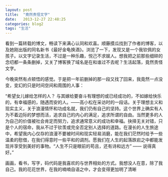 ```yaml
---
layout: post
title:  "竟然责怪文字"
date:   2013-12-27 22:48:25
categories: blog2
tags: "生活"
---
```


看到一篇转载的博文，畅读下来满心认同和欢喜。顺藤摸瓜找到了作者的博客，以及她刚出版的同名新书《最好金龟换酒》。浏览了一下，发现又是一个我钦佩的女孩子。以文字记录生活，不过是一种乐趣，悦己不求娱人。想我把之前那些细碎的念叨都一条条删掉，又关了博客换了域名是在和谁过不去呢？生活起落，竟然责怪文字。

今晚突然有点顿悟的感觉。于是把一年前删掉的那一段又找了回来，我竟然一点没变，变幻的只是时间空间和周围的人事：

“希望女儿嫁给怎样的人？ 与其嫁给要奋斗有理想的或已经成功的，不如嫁给快乐的，有幸福感的，随遇而安的人。——高小松在采访时的一段话。关于理想主义和现实主义，关于浪漫情怀和功成名就，我们仍有自己的坚持。这个世界上确实有人为不着边际的梦想而活，追求自己的内心的满足，追求所谓的自由。当然更多的人为自己的价值被社会肯定而努力，追求通常意义的成功和幸福。抉择无关对错，只是个人的宿命，我从不过于钦羡或完全否定别人选择的道路。在漫长的人生旅途中，希望我内心仅存的浪漫不要被时间和现实轻易消磨，能在我们茫然时给予一些温柔的慰借，在我们得意时一些平和的调剂。愿我们在人生的起落跌宕之中都能发现并享受到美好的事物。“人生不只是眼前的苟且，还有诗和远方” —— 说得真好。”

画画，看书，写字，码代码是我喜欢的与世界相处的方式。我想没人在意，除了我自己。我的花花世界，在我的喃喃自语之中，才会变得更加明了清晰